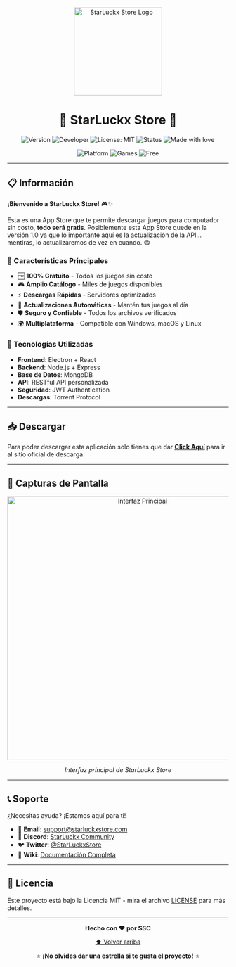 # 
<div align="center">
  <img src="icon.png" alt="StarLuckx Store Logo" width="200" height="200"/>
  
  <h1>🌟 StarLuckx Store 🌟</h1>
  
  <p>
    <img alt="Version" src="https://img.shields.io/badge/version-1.0-blue.svg?cacheSeconds=2592000" />
    <img alt="Developer" src="https://img.shields.io/badge/by-SSC-green.svg" />
    <img alt="License: MIT" src="https://img.shields.io/badge/License-MIT-yellow.svg" />
    <img alt="Status" src="https://img.shields.io/badge/status-active-brightgreen.svg" />
    <img alt="Made with love" src="https://img.shields.io/badge/with%20love-yes-red.svg" />
  </p>
  
  <p>
    <img alt="Platform" src="https://img.shields.io/badge/platform-Windows%20%7C%20macOS%20%7C%20Linux-lightgrey.svg" />
    <img alt="Games" src="https://img.shields.io/badge/games-1000%2B-orange.svg" />
    <img alt="Free" src="https://img.shields.io/badge/price-FREE-brightgreen.svg" />
  </p>
</div>

---

## 📋 Información

**¡Bienvenido a StarLuckx Store!** 🎮✨

Esta es una App Store que te permite descargar juegos para computador sin costo, **todo será gratis**. Posiblemente esta App Store quede en la versión 1.0 ya que lo importante aquí es la actualización de la API... mentiras, lo actualizaremos de vez en cuando. 😄

### 🎯 Características Principales

- 🆓 **100% Gratuito** - Todos los juegos sin costo
- 🎮 **Amplio Catálogo** - Miles de juegos disponibles
- ⚡ **Descargas Rápidas** - Servidores optimizados
- 🔄 **Actualizaciones Automáticas** - Mantén tus juegos al día
- 🛡️ **Seguro y Confiable** - Todos los archivos verificados
- 🌍 **Multiplataforma** - Compatible con Windows, macOS y Linux

### 🚀 Tecnologías Utilizadas

- **Frontend**: Electron + React
- **Backend**: Node.js + Express
- **Base de Datos**: MongoDB
- **API**: RESTful API personalizada
- **Seguridad**: JWT Authentication
- **Descargas**: Torrent Protocol

---

## 📥 Descargar

Para poder descargar esta aplicación solo tienes que dar **[Click Aquí](https://github.com/Studio-Corporation-Crew/starluckx/releases)** para ir al sitio oficial de descarga.

---

## 🎨 Capturas de Pantalla

<div align="center">
  <img src="cap.jpg" alt="Interfaz Principal" width="600"/>
  <p><em>Interfaz principal de StarLuckx Store</em></p>
</div>

---


## 📞 Soporte

¿Necesitas ayuda? ¡Estamos aquí para ti!

- 📧 **Email**: support@starluckxstore.com
- 💬 **Discord**: [StarLuckx Community](https://discord.gg/starluckx)
- 🐦 **Twitter**: [@StarLuckxStore](https://twitter.com/starluckxstore)
- 📖 **Wiki**: [Documentación Completa](https://github.com/starluckx-store/wiki)

---

## 📄 Licencia

Este proyecto está bajo la Licencia MIT - mira el archivo [LICENSE](LICENSE) para más detalles.

---

<div align="center">
  <p>
    <strong>Hecho con ❤️ por SSC</strong>
  </p>
  <p>
    <a href="#top">⬆️ Volver arriba</a>
  </p>
  
  ⭐ **¡No olvides dar una estrella si te gusta el proyecto!** ⭐
</div>
